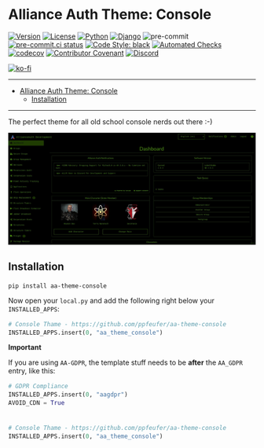 # Alliance Auth Theme: Console<a name="alliance-auth-theme-console"></a>

[![Version](https://img.shields.io/pypi/v/aa-theme-console?label=release "Version")](https://pypi.org/project/aa-theme-console/)
[![License](https://img.shields.io/badge/license-GPLv3-green "License")](https://pypi.org/project/aa-theme-console/)
[![Python](https://img.shields.io/pypi/pyversions/aa-theme-console "Python")](https://pypi.org/project/aa-theme-console/)
[![Django](https://img.shields.io/pypi/djversions/aa-theme-console?label=django "Django")](https://pypi.org/project/aa-theme-console/)
![pre-commit](https://img.shields.io/badge/pre--commit-enabled-brightgreen?logo=pre-commit&logoColor=white)
[![pre-commit.ci status](https://results.pre-commit.ci/badge/github/ppfeufer/aa-theme-console/master.svg)](https://results.pre-commit.ci/latest/github/ppfeufer/aa-theme-console/master)
[![Code Style: black](https://img.shields.io/badge/code%20style-black-000000.svg "Code Style: black")](http://black.readthedocs.io/en/latest/)
[![Automated Checks](https://github.com/ppfeufer/aa-theme-console/actions/workflows/automated-checks.yml/badge.svg "Automated Checks")](https://github.com/ppfeufer/aa-theme-console/actions/workflows/automated-checks.yml)
[![codecov](https://codecov.io/gh/ppfeufer/aa-theme-console/branch/master/graph/badge.svg?token=J9PBF0HM8C "codecov")](https://codecov.io/gh/ppfeufer/aa-theme-console)
[![Contributor Covenant](https://img.shields.io/badge/Contributor%20Covenant-2.1-4baaaa.svg "Contributor Covenant")](https://github.com/ppfeufer/aa-forum/blob/master/CODE_OF_CONDUCT.md)
[![Discord](https://img.shields.io/discord/790364535294132234?label=discord "Discord")](https://discord.gg/zmh52wnfvM)

[![ko-fi](https://ko-fi.com/img/githubbutton_sm.svg)](https://ko-fi.com/N4N8CL1BY)

______________________________________________________________________

<!-- mdformat-toc start --slug=github --maxlevel=6 --minlevel=1 -->

- [Alliance Auth Theme: Console](#alliance-auth-theme-console)
  - [Installation](#installation)

<!-- mdformat-toc end -->

______________________________________________________________________

The perfect theme for all old school console nerds out there :-)

![AA Theme: Console](https://raw.githubusercontent.com/ppfeufer/aa-theme-console/master/aa_theme_console/images/aa-theme-console.jpg)

## Installation<a name="installation"></a>

```shell
pip install aa-theme-console
```

Now open your `local.py` and add the following right below your `INSTALLED_APPS`:

```python
# Console Thame - https://github.com/ppfeufer/aa-theme-console
INSTALLED_APPS.insert(0, "aa_theme_console")
```

**Important**

If you are using `AA-GDPR`, the template stuff needs to be **after** the `AA_GDPR`
entry, like this:

```python
# GDPR Compliance
INSTALLED_APPS.insert(0, "aagdpr")
AVOID_CDN = True


# Console Thame - https://github.com/ppfeufer/aa-theme-console
INSTALLED_APPS.insert(0, "aa_theme_console")
```
